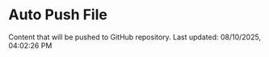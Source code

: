 # Auto Push File

Content that will be pushed to GitHub repository.
Last updated: 08/10/2025, 04:02:26 PM